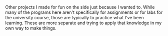 Other projects I made for fun on the side just because I wanted to. 
While many of the programs here aren't specifically for assignments or for labs for the university course, 
those are typically to practice what I've been learning. These are more separate and trying to 
apply that knowledge in my own way to make things.
